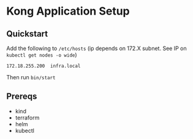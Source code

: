 # Kong Application Setup

## Quickstart

Add the following to `/etc/hosts` (ip depends on 172.X subnet.  See IP on `kubectl get nodes -o wide`)

```
172.18.255.200	infra.local
```

Then run
`bin/start`



## Prereqs

* kind
* terraform
* helm
* kubectl
